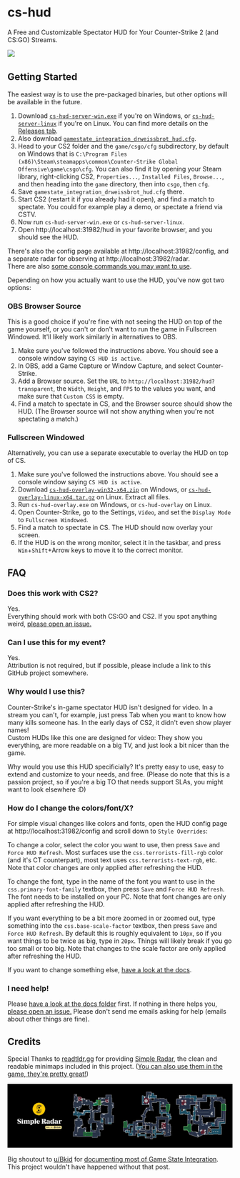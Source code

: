 # cs-hud
A Free and Customizable Spectator HUD for Your Counter-Strike 2 (and CS:GO) Streams.

![](assets/cs2-hud-screenshot-1080.png)

## Getting Started
The easiest way is to use the pre-packaged binaries, but other options will be available in the future.
<!-- TODO write, then link to more in-depth guides for running via yarn, docker -->

1. Download [`cs-hud-server-win.exe`](https://github.com/drweissbrot/cs-hud/releases/latest/download/cs-hud-server-win.exe) if you're on Windows, or [`cs-hud-server-linux`](https://github.com/drweissbrot/cs-hud/releases/latest/download/cs-hud-server-linux) if you're on Linux. You can find more details on the [Releases tab](https://github.com/drweissbrot/cs-hud/releases/latest).
1. Also download [`gamestate_integration_drweissbrot_hud.cfg`](https://github.com/drweissbrot/cs-hud/releases/latest/download/gamestate_integration_drweissbrot_hud.cfg).
1. Head to your CS2 folder and the `game/csgo/cfg` subdirectory, by default on Windows that is `C:\Program Files (x86)\Steam\steamapps\common\Counter-Strike Global Offensive\game\csgo\cfg`. You can also find it by opening your Steam library, right-clicking CS2, `Properties...`, `Installed Files`, `Browse...`, and then heading into the `game` directory, then into `csgo`, then `cfg`.
1. Save `gamestate_integration_drweissbrot_hud.cfg` there.
1. Start CS2 (restart it if you already had it open), and find a match to spectate. You could for example play a demo, or spectate a friend via CSTV.
1. Now run `cs-hud-server-win.exe` or `cs-hud-server-linux`.
1. Open http://localhost:31982/hud in your favorite browser, and you should see the HUD.

There's also the config page available at http://localhost:31982/config, and a separate radar for observing at http://localhost:31982/radar.  
There are also [some console commands you may want to use](docs/cvars.md).

Depending on how you actually want to use the HUD, you've now got two options:

### OBS Browser Source
This is a good choice if you're fine with not seeing the HUD on top of the game yourself, or you can't or don't want to run the game in Fullscreen Windowed.
It'll likely work similarly in alternatives to OBS.

1. Make sure you've followed the instructions above. You should see a console window saying `CS HUD is active`.
1. In OBS, add a Game Capture or Window Capture, and select Counter-Strike.
1. Add a Browser source. Set the `URL` to `http://localhost:31982/hud?transparent`, the `Width`, `Height`, and `FPS` to the values you want, and make sure that `Custom CSS` is empty.
1. Find a match to spectate in CS, and the Browser source should show the HUD. (The Browser source will not show anything when you're not spectating a match.)

### Fullscreen Windowed
Alternatively, you can use a separate executable to overlay the HUD on top of CS.

1. Make sure you've followed the instructions above. You should see a console window saying `CS HUD is active`.
1. Download [`cs-hud-overlay-win32-x64.zip`](https://github.com/drweissbrot/cs-hud/releases/latest/download/cs-hud-overlay-win32-x64.zip) on Windows, or [`cs-hud-overlay-linux-x64.tar.gz`](https://github.com/drweissbrot/cs-hud/releases/latest/download/cs-hud-overlay-linux-x64.tar.gz) on Linux. Extract all files.
1. Run `cs-hud-overlay.exe` on Windows, or `cs-hud-overlay` on Linux.
1. Open Counter-Strike, go to the Settings, `Video`, and set the `Display Mode` to `Fullscreen Windowed`.
1. Find a match to spectate in CS. The HUD should now overlay your screen.
1. If the HUD is on the wrong monitor, select it in the taskbar, and press `Win`+`Shift`+Arrow keys to move it to the correct monitor.


## FAQ

### Does this work with CS2?
Yes.  
Everything should work with both CS:GO and CS2. If you spot anything weird, [please open an issue.](https://github.com/drweissbrot/cs-hud/issues)

### Can I use this for my event?
Yes.  
Attribution is not required, but if possible, please include a link to this GitHub project somewhere.

### Why would I use this?
Counter-Strike's in-game spectator HUD isn't designed for video.
In a stream you can't, for example, just press Tab when you want to know how many kills someone has.
In the early days of CS2, it didn't even show player names!  
Custom HUDs like this one are designed for video: They show you everything, are more readable on a big TV, and just look a bit nicer than the game.

Why would you use this HUD specificially? It's pretty easy to use, easy to extend and customize to your needs, and free.
(Please do note that this is a passion project, so if you're a big TO that needs support SLAs, you might want to look elsewhere :D)

### How do I change the colors/font/X?
For simple visual changes like colors and fonts, open the HUD config page at http://localhost:31982/config and scroll down to `Style Overrides`:

To change a color, select the color you want to use, then press `Save` and `Force HUD Refresh`.
Most surfaces use the `css.terrorists-fill-rgb` color (and it's CT counterpart), most text uses `css.terrorists-text-rgb`, etc.
Note that color changes are only applied after refreshing the HUD.

To change the font, type in the name of the font you want to use in the `css.primary-font-family` textbox, then press `Save` and `Force HUD Refresh`.
The font needs to be installed on your PC.
Note that font changes are only applied after refreshing the HUD.

If you want everything to be a bit more zoomed in or zoomed out, type something into the `css.base-scale-factor` textbox, then press `Save` and `Force HUD Refresh`.
By default this is roughly equivalent to `10px`, so if you want things to be twice as big, type in `20px`.
Things will likely break if you go too small or too big.
Note that changes to the scale factor are only applied after refreshing the HUD.

If you want to change something else, [have a look at the docs](docs/theming.md).

### I need help!
Please [have a look at the docs folder](https://github.com/drweissbrot/cs-hud/tree/master/docs) first.
If nothing in there helps you, [please open an issue.](https://github.com/drweissbrot/cs-hud/issues)
Please don't send me emails asking for help (emails about other things are fine).


## Credits
Special Thanks to [readtldr.gg](https://readtldr.gg) for providing [Simple Radar](https://readtldr.gg/simpleradar), the clean and readable minimaps included in this project.
([You can also use them in the game, they're pretty great!](https://readtldr.gg/simpleradar))

![](assets/simpleradar.webp)

Big shoutout to [u/Bkid](https://www.reddit.com/user/bkid) for [documenting most of Game State Integration](https://www.reddit.com/r/GlobalOffensive/comments/cjhcpy/game_state_integration_a_very_large_and_indepth).
This project wouldn't have happened without that post.
